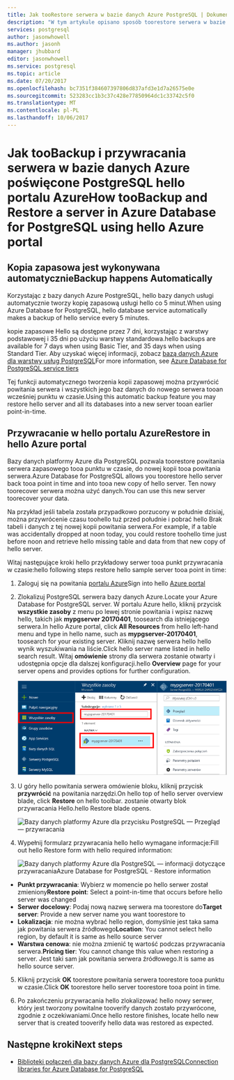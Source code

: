 ```yaml
---
title: Jak tooRestore serwera w bazie danych Azure PostgreSQL | Dokumentacja firmy Microsoft
description: "W tym artykule opisano sposób toorestore serwera w bazie danych Azure poświęcone PostgreSQL hello portalu Azure."
services: postgresql
author: jasonwhowell
ms.author: jasonh
manager: jhubbard
editor: jasonwhowell
ms.service: postgresql
ms.topic: article
ms.date: 07/20/2017
ms.openlocfilehash: bc7351f384607397806d837afd3e1d7a26575e0e
ms.sourcegitcommit: 523283cc1b3c37c428e77850964dc1c33742c5f0
ms.translationtype: MT
ms.contentlocale: pl-PL
ms.lasthandoff: 10/06/2017
---
```

# <a name="how-toobackup-and-restore-a-server-in-azure-database-for-postgresql-using-hello-azure-portal"></a><span data-ttu-id="dad4b-103">Jak tooBackup i przywracania serwera w bazie danych Azure poświęcone PostgreSQL hello portalu Azure</span><span class="sxs-lookup"><span data-stu-id="dad4b-103">How tooBackup and Restore a server in Azure Database for PostgreSQL using hello Azure portal</span></span>

## <a name="backup-happens-automatically"></a><span data-ttu-id="dad4b-104">Kopia zapasowa jest wykonywana automatycznie</span><span class="sxs-lookup"><span data-stu-id="dad4b-104">Backup happens Automatically</span></span>
<span data-ttu-id="dad4b-105">Korzystając z bazy danych Azure PostgreSQL, hello bazy danych usługi automatycznie tworzy kopię zapasową usługi hello co 5 minut.</span><span class="sxs-lookup"><span data-stu-id="dad4b-105">When using Azure Database for PostgreSQL, hello database service automatically makes a backup of hello service every 5 minutes.</span></span> 

<span data-ttu-id="dad4b-106">kopie zapasowe Hello są dostępne przez 7 dni, korzystając z warstwy podstawowej i 35 dni po użyciu warstwy standardowa.</span><span class="sxs-lookup"><span data-stu-id="dad4b-106">hello backups are available for 7 days when using Basic Tier, and 35 days when using Standard Tier.</span></span> <span data-ttu-id="dad4b-107">Aby uzyskać więcej informacji, zobacz [bazą danych Azure dla warstwy usług PostgreSQL](concepts-service-tiers.md)</span><span class="sxs-lookup"><span data-stu-id="dad4b-107">For more information, see [Azure Database for PostgreSQL service tiers](concepts-service-tiers.md)</span></span>

<span data-ttu-id="dad4b-108">Tej funkcji automatycznego tworzenia kopii zapasowej można przywrócić powitania serwera i wszystkich jego baz danych do nowego serwera tooan wcześniej punktu w czasie.</span><span class="sxs-lookup"><span data-stu-id="dad4b-108">Using this automatic backup feature you may restore hello server and all its databases into a new server tooan earlier point-in-time.</span></span>

## <a name="restore-in-hello-azure-portal"></a><span data-ttu-id="dad4b-109">Przywracanie w hello portalu Azure</span><span class="sxs-lookup"><span data-stu-id="dad4b-109">Restore in hello Azure portal</span></span>
<span data-ttu-id="dad4b-110">Bazy danych platformy Azure dla PostgreSQL pozwala toorestore powitania serwera zapasowego tooa punktu w czasie, do nowej kopii tooa powitania serwera.</span><span class="sxs-lookup"><span data-stu-id="dad4b-110">Azure Database for PostgreSQL allows you toorestore hello server back tooa point in time and into tooa new copy of hello server.</span></span> <span data-ttu-id="dad4b-111">Ten nowy toorecover serwera można użyć danych.</span><span class="sxs-lookup"><span data-stu-id="dad4b-111">You can use this new server toorecover your data.</span></span> 

<span data-ttu-id="dad4b-112">Na przykład jeśli tabela została przypadkowo porzucony w południe dzisiaj, można przywrócenie czasu toohello tuż przed południe i pobrać hello Brak tabeli i danych z tej nowej kopii powitania serwera.</span><span class="sxs-lookup"><span data-stu-id="dad4b-112">For example, if a table was accidentally dropped at noon today, you could restore toohello time just before noon and retrieve hello missing table and data from that new copy of hello server.</span></span>

<span data-ttu-id="dad4b-113">Witaj następujące kroki hello przykładowy serwer tooa punkt przywracania w czasie:</span><span class="sxs-lookup"><span data-stu-id="dad4b-113">hello following steps restore hello sample server tooa point in time:</span></span>
1. <span data-ttu-id="dad4b-114">Zaloguj się na powitania [portalu Azure](https://portal.azure.com/)</span><span class="sxs-lookup"><span data-stu-id="dad4b-114">Sign into hello [Azure portal](https://portal.azure.com/)</span></span>
2. <span data-ttu-id="dad4b-115">Zlokalizuj PostgreSQL serwera bazy danych Azure.</span><span class="sxs-lookup"><span data-stu-id="dad4b-115">Locate your Azure Database for PostgreSQL server.</span></span> <span data-ttu-id="dad4b-116">W portalu Azure hello, kliknij przycisk **wszystkie zasoby** z menu po lewej stronie powitania i wpisz nazwę hello, takich jak **mypgserver 20170401**, toosearch dla istniejącego serwera.</span><span class="sxs-lookup"><span data-stu-id="dad4b-116">In hello Azure portal, click **All Resources** from hello left-hand menu and type in hello name, such as **mypgserver-20170401**, toosearch for your existing server.</span></span> <span data-ttu-id="dad4b-117">Kliknij nazwę serwera hello hello wynik wyszukiwania na liście.</span><span class="sxs-lookup"><span data-stu-id="dad4b-117">Click hello server name listed in hello search result.</span></span> <span data-ttu-id="dad4b-118">Witaj **omówienie** strony dla serwera zostanie otwarty i udostępnia opcje dla dalszej konfiguracji.</span><span class="sxs-lookup"><span data-stu-id="dad4b-118">hello **Overview** page for your server opens and provides options for further configuration.</span></span>

   ![Portal Azure — wyszukiwanie toolocate serwera](media/postgresql-howto-restore-server-portal/1-locate.png)

3. <span data-ttu-id="dad4b-120">U góry hello powitania serwera omówienie bloku, kliknij przycisk **przywrócić** na powitania narzędzi.</span><span class="sxs-lookup"><span data-stu-id="dad4b-120">On hello top of hello server overview blade, click **Restore** on hello toolbar.</span></span> <span data-ttu-id="dad4b-121">zostanie otwarty blok przywracania Hello.</span><span class="sxs-lookup"><span data-stu-id="dad4b-121">hello Restore blade opens.</span></span>

   ![Bazy danych platformy Azure dla przycisku PostgreSQL — Przegląd — przywracania](./media/postgresql-howto-restore-server-portal/2_server.png)

4. <span data-ttu-id="dad4b-123">Wypełnij formularz przywracania hello hello wymagane informacje:</span><span class="sxs-lookup"><span data-stu-id="dad4b-123">Fill out hello Restore form with hello required information:</span></span>

   ![<span data-ttu-id="dad4b-124">Bazy danych platformy Azure dla PostgreSQL — informacji dotyczące przywracania</span><span class="sxs-lookup"><span data-stu-id="dad4b-124">Azure Database for PostgreSQL - Restore information</span></span> ](./media/postgresql-howto-restore-server-portal/3_restore.png)
  - <span data-ttu-id="dad4b-125">**Punkt przywracania**: Wybierz w momencie po hello serwer został zmieniony</span><span class="sxs-lookup"><span data-stu-id="dad4b-125">**Restore point**: Select a point-in-time that occurs before hello server was changed</span></span>
  - <span data-ttu-id="dad4b-126">**Serwer docelowy**: Podaj nową nazwę serwera ma toorestore do</span><span class="sxs-lookup"><span data-stu-id="dad4b-126">**Target server**: Provide a new server name you want toorestore to</span></span>
  - <span data-ttu-id="dad4b-127">**Lokalizacja**: nie można wybrać hello region, domyślnie jest taka sama jak powitania serwera źródłowego</span><span class="sxs-lookup"><span data-stu-id="dad4b-127">**Location**: You cannot select hello region, by default it is same as hello source server</span></span>
  - <span data-ttu-id="dad4b-128">**Warstwa cenowa**: nie można zmienić tę wartość podczas przywracania serwera.</span><span class="sxs-lookup"><span data-stu-id="dad4b-128">**Pricing tier**: You cannot change this value when restoring a server.</span></span> <span data-ttu-id="dad4b-129">Jest taki sam jak powitania serwera źródłowego.</span><span class="sxs-lookup"><span data-stu-id="dad4b-129">It is same as hello source server.</span></span> 

5. <span data-ttu-id="dad4b-130">Kliknij przycisk **OK** toorestore powitania serwera toorestore tooa punktu w czasie.</span><span class="sxs-lookup"><span data-stu-id="dad4b-130">Click **OK** toorestore hello server toorestore tooa point in time.</span></span> 

6. <span data-ttu-id="dad4b-131">Po zakończeniu przywracania hello zlokalizować hello nowy serwer, który jest tworzony powitalne tooverify danych zostało przywrócone, zgodnie z oczekiwaniami.</span><span class="sxs-lookup"><span data-stu-id="dad4b-131">Once hello restore finishes, locate hello new server that is created tooverify hello data was restored as expected.</span></span>

## <a name="next-steps"></a><span data-ttu-id="dad4b-132">Następne kroki</span><span class="sxs-lookup"><span data-stu-id="dad4b-132">Next steps</span></span>
- [<span data-ttu-id="dad4b-133">Biblioteki połączeń dla bazy danych Azure dla PostgreSQL</span><span class="sxs-lookup"><span data-stu-id="dad4b-133">Connection libraries for Azure Database for PostgreSQL</span></span>](concepts-connection-libraries.md)
